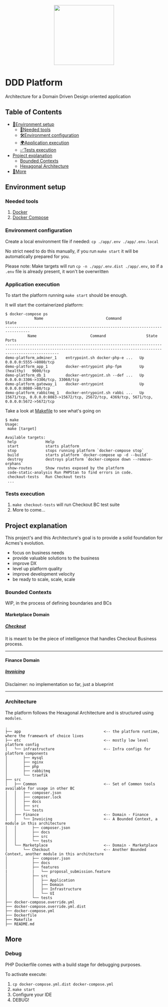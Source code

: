 <p align="center">
    <img src="https://avatars2.githubusercontent.com/u/8167114?s=460&u=803205cb3eebb610143d8e446adc74b0a60362be&v=4" width="192px" height="192px"/>
</p>

# DDD Platform

Architecture for a Domain Driven Design oriented application 

## Table of Contents

* [🚀Environment setup](#environment-setup)
  * [🐳Needed tools](#needed-tools)
  * [🛠️Environment configuration](#environment-configuration)
  * [🌍Application execution](#application-execution)
  * [✅Tests execution](#tests-execution)
* [Project explanation](#project-explanation)
  * [Bounded Contexts](#bounded-contexts)
  * [Hexagonal Architecture](#hexagonal-architecture)
* [🤩More](#more)

## Environment setup

### Needed tools

1. [Docker](https://docs.docker.com/get-docker/)
2. [Docker Compose](https://docs.docker.com/compose/install/)

### Environment configuration

Create a local environment file if needed: `cp ./app/.env ./app/.env.local`

No strict need to do this manually, if you run `make start` it will be automatically prepared for you.

Please note: Make targets will run `cp -n ./app/.env.dist ./app/.env`, so if a `.env` file is already present, it won't be overwritten

### Application execution

To start the platform running `make start` should be enough.

It will start the containerized platform:

```
$ docker-compose ps
             Name                            Command                  State      
---------------------------------------------------------------------------------
          Name                        Command                  State                                                 Ports                                          
--------------------------------------------------------------------------------------------------------------------------------------------------------------------
demo-platform_adminer_1    entrypoint.sh docker-php-e ...   Up             0.0.0.0:5555->8080/tcp                                                                   
demo-platform_app_1        docker-entrypoint php-fpm        Up (healthy)   9000/tcp                                                                                 
demo-platform_db_1         docker-entrypoint.sh --def ...   Up             0.0.0.0:3306->3306/tcp, 33060/tcp                                                        
demo-platform_gateway_1    docker-entrypoint                Up             0.0.0.0:8080->80/tcp                                                                     
demo-platform_rabbitmq_1   docker-entrypoint.sh rabbi ...   Up             15671/tcp, 0.0.0.0:8083->15672/tcp, 25672/tcp, 4369/tcp, 5671/tcp, 0.0.0.0:5672->5672/tcp
```

Take a look at [Makefile](Makefile) to see what's going on
```
$ make
Usage:
 make [target]

Available targets:
 help             Help
 start            starts platform
 stop             stops running platform `docker-compose stop`
 build            starts platform `docker-compose up -d --build`
 destroy          destroys platform `docker-compose down --remove-orphans`
 show-routes      Show routes exposed by the platform
 code-static-analysis Run PHPStan to find errors in code.
 checkout-tests   Run Checkout tests
 ...
```

### Tests execution

1. `make checkout-tests` will run Checkout BC test suite
2. More to come...

## Project explanation

This project's and this Architecture's goal is to provide a solid foundation for Acmes's evolution.

- focus on business needs
- provide valuable solutions to the business
- improve DX
- level up platform quality
- improve development velocity
- be ready to scale, scale, scale

### Bounded Contexts

WIP, in the process of defining boundaries and BCs

#### Marketplace Domain

##### [Checkout](src/Marketplace/Checkout)

It is meant to be the piece of intelligence that handles Checkout Business process.

-----------------------------------

#### Finance Domain

##### [Invoicing](./src/Finance/Invoicing)

Disclaimer: no implementation so far, just a blueprint

-----------------------------------

### Architecture

The platform follows the Hexagonal Architecture and is structured using `modules`.

```text
.
├── app                                     <-- the platform runtime, where the framework of choice lives
├── etc                                     <-- mostly low level platform config
│   └── infrastructure                      <-- Infra configs for platform components
│       ├── mysql
│       ├── nginx
│       ├── php
│       ├── rabbitmq
│       └── traefik
├── src
│   ├── Common                              <-- Set of Common tools available for usage in other BC
│   │   ├── composer.json
│   │   ├── composer.lock
│   │   ├── docs
│   │   ├── src
│   │   └── tests
│   ├── Finance                             <-- Domain - Finance
│   │   └── Invoicing                       <-- A Bounded Context, a module in this architecture
│   │       ├── composer.json
│   │       ├── docs
│   │       ├── src
│   │       └── tests
│   └── Marketplace                         <-- Domain - Marketplace
│       └── Checkout                        <-- Another Bounded Context, another module in this architecture
│           ├── composer.json
│           ├── docs
│           ├── features
|           |   └── proposal_submission.feature
│           ├── src
│           │   ├── Application
│           │   ├── Domain
│           │   ├── Infrastructure
│           │   └── UI
│           └── tests
├── docker-compose.override.yml
├── docker-compose.override.yml.dist
├── docker-compose.yml
├── Dockerfile
├── Makefile
├── README.md

```

## More

### Debug

PHP Dockerfile comes with a build stage for debugging purposes.

To activate execute:

1. `cp docker-compose.yml.dist docker-compose.yml`
2. `make start`
3. Configure your IDE
4. DEBUG!
